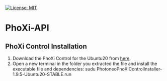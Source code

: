 [![License: MIT](https://img.shields.io/badge/License-MIT-yellow.svg)](https://opensource.org/licenses/MIT)

# PhoXi-API

## PhoXi Control Installation
  1. Download the PhoXi Control for the Ubuntu20 from [here](https://www.photoneo.com/de/downloads/phoxi-control).
  2. Open a new terminal in the folder you extracted the file and install the executable file and dependencies: sudu PhotoneoPhoXiControlInstaller-1.9.5-Ubuntu20-STABLE.run

